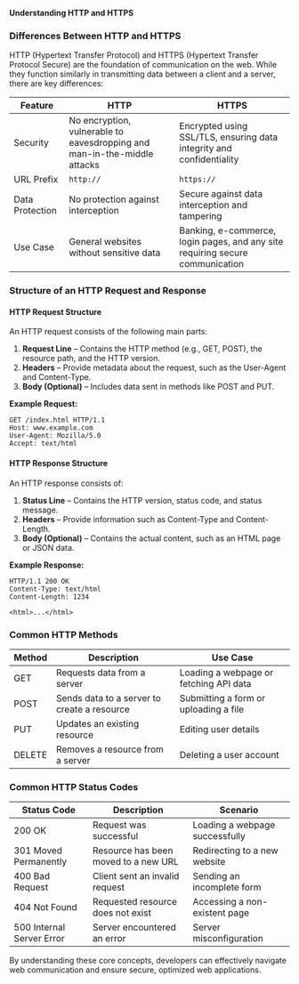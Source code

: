**Understanding HTTP and HTTPS**

### Differences Between HTTP and HTTPS
HTTP (Hypertext Transfer Protocol) and HTTPS (Hypertext Transfer Protocol Secure) are the foundation of communication on the web. While they function similarly in transmitting data between a client and a server, there are key differences:

| Feature        | HTTP                         | HTTPS                          |
|--------------|---------------------------|------------------------------|
| Security       | No encryption, vulnerable to eavesdropping and man-in-the-middle attacks | Encrypted using SSL/TLS, ensuring data integrity and confidentiality |
| URL Prefix    | `http://`                   | `https://`                     |
| Data Protection | No protection against interception | Secure against data interception and tampering |
| Use Case      | General websites without sensitive data | Banking, e-commerce, login pages, and any site requiring secure communication |

### Structure of an HTTP Request and Response

#### HTTP Request Structure
An HTTP request consists of the following main parts:
1. **Request Line** – Contains the HTTP method (e.g., GET, POST), the resource path, and the HTTP version.
2. **Headers** – Provide metadata about the request, such as the User-Agent and Content-Type.
3. **Body (Optional)** – Includes data sent in methods like POST and PUT.

**Example Request:**
```
GET /index.html HTTP/1.1
Host: www.example.com
User-Agent: Mozilla/5.0
Accept: text/html
```

#### HTTP Response Structure
An HTTP response consists of:
1. **Status Line** – Contains the HTTP version, status code, and status message.
2. **Headers** – Provide information such as Content-Type and Content-Length.
3. **Body (Optional)** – Contains the actual content, such as an HTML page or JSON data.

**Example Response:**
```
HTTP/1.1 200 OK
Content-Type: text/html
Content-Length: 1234

<html>...</html>
```

### Common HTTP Methods
| Method | Description | Use Case |
|--------|-------------|----------|
| GET    | Requests data from a server | Loading a webpage or fetching API data |
| POST   | Sends data to a server to create a resource | Submitting a form or uploading a file |
| PUT    | Updates an existing resource | Editing user details |
| DELETE | Removes a resource from a server | Deleting a user account |

### Common HTTP Status Codes
| Status Code | Description | Scenario |
|------------|-------------|----------|
| 200 OK     | Request was successful | Loading a webpage successfully |
| 301 Moved Permanently | Resource has been moved to a new URL | Redirecting to a new website |
| 400 Bad Request | Client sent an invalid request | Sending an incomplete form |
| 404 Not Found | Requested resource does not exist | Accessing a non-existent page |
| 500 Internal Server Error | Server encountered an error | Server misconfiguration |

By understanding these core concepts, developers can effectively navigate web communication and ensure secure, optimized web applications.

